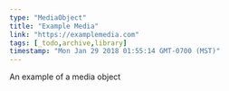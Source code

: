 ```yaml
---
type: "MediaObject"
title: "Example Media"
link: "https://examplemedia.com"
tags: [_todo,archive,library]
timestamp: "Mon Jan 29 2018 01:55:14 GMT-0700 (MST)"
---
```

An example of a media object

